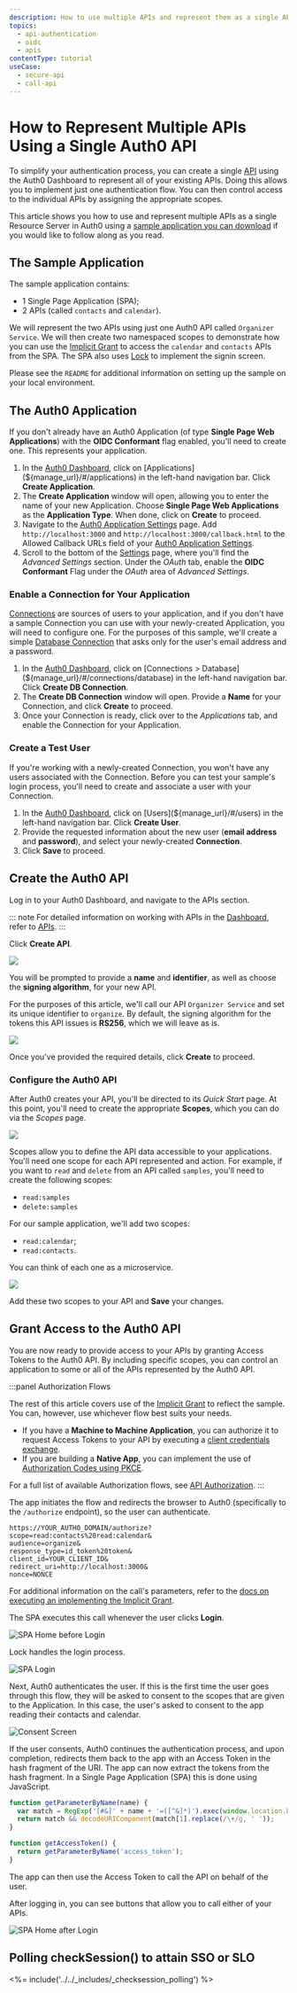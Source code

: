 ```yaml
---
description: How to use multiple APIs and represent them as a single API in Auth0.
topics:
  - api-authentication
  - oidc
  - apis
contentType: tutorial
useCase:
  - secure-api
  - call-api
---
```


# How to Represent Multiple APIs Using a Single Auth0 API

To simplify your authentication process, you can create a single [API](/apis) using the Auth0 Dashboard to represent all of your existing APIs. Doing this allows you to implement just one authentication flow. You can then control access to the individual APIs by assigning the appropriate scopes.

This article shows you how to use and represent multiple APIs as a single Resource Server in Auth0 using a [sample application you can download](https://github.com/auth0-samples/auth0-api-auth-implicit-sample) if you would like to follow along as you read.

## The Sample Application

The sample application contains:

* 1 Single Page Application (SPA);
* 2 APIs (called `contacts` and `calendar`).

We will represent the two APIs using just one Auth0 API called `Organizer Service`. We will then create two namespaced scopes to demonstrate how you can use the [Implicit Grant](/api-auth/grant/implicit) to access the `calendar` and `contacts` APIs from the SPA. The SPA also uses [Lock](/libraries/lock) to implement the signin screen.

Please see the `README` for additional information on setting up the sample on your local environment.

## The Auth0 Application

If you don't already have an Auth0 Application (of type **Single Page Web Applications**) with the **OIDC Conformant** flag enabled, you'll need to create one. This represents your application.

1. In the [Auth0 Dashboard](${manage_url}), click on [Applications](${manage_url}/#/applications) in the left-hand navigation bar. Click **Create Application**.
2. The **Create Application** window will open, allowing you to enter the name of your new Application. Choose **Single Page Web Applications** as the **Application Type**. When done, click on **Create** to proceed.
3. Navigate to the [Auth0 Application Settings](${manage_url}/#/applications/${account.clientId}/settings) page. Add `http://localhost:3000` and `http://localhost:3000/callback.html` to the Allowed Callback URLs field of your [Auth0 Application Settings](${manage_url}/#/applications/${account.clientId}/settings).
4. Scroll to the bottom of the [Settings](${manage_url}/#/applications/${account.clientId}/settings) page, where you'll find the *Advanced Settings* section. Under the *OAuth* tab, enable the **OIDC Conformant** Flag under the *OAuth* area of *Advanced Settings*.

### Enable a Connection for Your Application

[Connections](/identityproviders) are sources of users to your application, and if you don't have a sample Connection you can use with your newly-created Application, you will need to configure one. For the purposes of this sample, we'll create a simple [Database Connection](/connections/database) that asks only for the user's email address and a password.

1. In the [Auth0 Dashboard](${manage_url}), click on [Connections > Database](${manage_url}/#/connections/database) in the left-hand navigation bar. Click **Create DB Connection**.
2. The **Create DB Connection** window will open. Provide a **Name** for your Connection, and click **Create** to proceed.
3. Once your Connection is ready, click over to the *Applications* tab, and enable the Connection for your Application.

### Create a Test User

If you're working with a newly-created Connection, you won't have any users associated with the Connection. Before you can test your sample's login process, you'll need to create and associate a user with your Connection.

1. In the [Auth0 Dashboard](${manage_url}), click on [Users](${manage_url}/#/users) in the left-hand navigation bar. Click **Create User**.
2. Provide the requested information about the new user (**email address** and **password**), and select your newly-created **Connection**.
3. Click **Save** to proceed.

## Create the Auth0 API

Log in to your Auth0 Dashboard, and navigate to the APIs section.

::: note
  For detailed information on working with APIs in the <a href="${manage_url}">Dashboard</a>, refer to <a href="/apis">APIs</a>.
:::

Click **Create API**.

![](/media/articles/api-auth/tutorials/represent-multiple-apis/dashboard-apis.png)

You will be prompted to provide a **name** and **identifier**, as well as choose the **signing algorithm**, for your new API.

For the purposes of this article, we'll call our API `Organizer Service` and set its unique identifier to `organize`. By default, the signing algorithm for the tokens this API issues is **RS256**, which we will leave as is.

![](/media/articles/api-auth/tutorials/represent-multiple-apis/create-new-api.png)

Once you've provided the required details, click **Create** to proceed.

### Configure the Auth0 API

After Auth0 creates your API, you'll be directed to its *Quick Start* page. At this point, you'll need to create the appropriate **Scopes**, which you can do via the *Scopes* page.

![](/media/articles/api-auth/tutorials/represent-multiple-apis/scopes-page.png)

Scopes allow you to define the API data accessible to your applications. You'll need one scope for each API represented and action. For example, if you want to `read` and `delete` from an API called `samples`, you'll need to create the following scopes:

* `read:samples`
* `delete:samples`

For our sample application, we'll add two scopes:

* `read:calendar`;
* `read:contacts`.

You can think of each one as a microservice.

![](/media/articles/api-auth/tutorials/represent-multiple-apis/new-scopes.png)

Add these two scopes to your API and **Save** your changes.

## Grant Access to the Auth0 API

You are now ready to provide access to your APIs by granting Access Tokens to the Auth0 API. By including specific scopes, you can control an application to some or all of the APIs represented by the Auth0 API.

:::panel Authorization Flows

The rest of this article covers use of the [Implicit Grant](/api-auth/grant/implicit) to reflect the sample. You can, however, use whichever flow best suits your needs.

* If you have a **Machine to Machine Application**, you can authorize it to request Access Tokens to your API by executing a [client credentials exchange](/api-auth/grant/client-credentials).
* If you are building a **Native App**, you can implement the use of [Authorization Codes using PKCE](/api-auth/grant/authorization-code-pkce).

For a full list of available Authorization flows, see [API Authorization](/api-auth).
:::

The app initiates the flow and redirects the browser to Auth0 (specifically to the `/authorize` endpoint), so the user can authenticate.

```text
https://YOUR_AUTH0_DOMAIN/authorize?
scope=read:contacts%20read:calendar&
audience=organize&
response_type=id_token%20token&
client_id=YOUR_CLIENT_ID&
redirect_uri=http://localhost:3000&
nonce=NONCE
```

For additional information on the call's parameters, refer to the [docs on executing an implementing the Implicit Grant](/api-auth/tutorials/implicit-grant#1-get-the-user-s-authorization).

The SPA executes this call whenever the user clicks **Login**.

![SPA Home before Login](/media/articles/api-auth/tutorials/represent-multiple-apis/home.png)

Lock handles the login process.

![SPA Login](/media/articles/api-auth/tutorials/represent-multiple-apis/lock.png)

Next, Auth0 authenticates the user. If this is the first time the user goes through this flow, they will be asked to consent to the scopes that are given to the Application. In this case, the user's asked to consent to the app reading their contacts and calendar.

![Consent Screen](/media/articles/api-auth/tutorials/represent-multiple-apis/consent-screen.png)

If the user consents, Auth0 continues the authentication process, and upon completion, redirects them back to the app with an Access Token in the hash fragment of the URI. The app can now extract the tokens from the hash fragment. In a Single Page Application (SPA) this is done using JavaScript.

```js
function getParameterByName(name) {
  var match = RegExp('[#&]' + name + '=([^&]*)').exec(window.location.hash);
  return match && decodeURIComponent(match[1].replace(/\+/g, ' '));
}

function getAccessToken() {
  return getParameterByName('access_token');
}
```

The app can then use the Access Token to call the API on behalf of the user.

After logging in, you can see buttons that allow you to call either of your APIs.

![SPA Home after Login](/media/articles/api-auth/tutorials/represent-multiple-apis/apis.png)

## Polling checkSession() to attain SSO or SLO

<%= include('../../_includes/_checksession_polling') %>